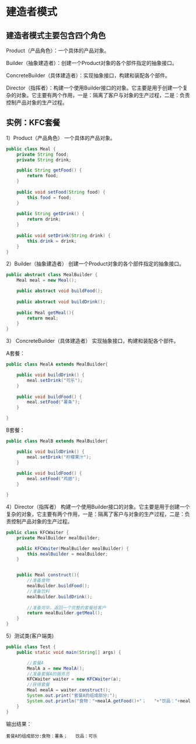 # 建造者模式


## 建造者模式主要包含四个角色
Product（产品角色）：一个具体的产品对象。

Builder（抽象建造者）：创建一个Product对象的各个部件指定的抽象接口。

ConcreteBuilder（具体建造者）：实现抽象接口，构建和装配各个部件。

Director（指挥者）：构建一个使用Builder接口的对象。它主要是用于创建一个复杂的对象。它主要有两个作用，一是：隔离了客户与对象的生产过程，二是：负责控制产品对象的生产过程。




## 实例：KFC套餐

1）Product（产品角色）
一个具体的产品对象。

```java
public class Meal {
    private String food;
    private String drink;

    public String getFood() {
        return food;
    }
    
    public void setFood(String food) {
        this.food = food;
    }
    
    public String getDrink() {
        return drink;
    }
    
    public void setDrink(String drink) {
        this.drink = drink;
    }
}
```


2）Builder（抽象建造者）
创建一个Product对象的各个部件指定的抽象接口。

```java
public abstract class MealBuilder {
    Meal meal = new Meal();

    public abstract void buildFood();
    
    public abstract void buildDrink();
    
    public Meal getMeal(){
        return meal;
    }
}
```


3） ConcreteBuilder（具体建造者）
实现抽象接口，构建和装配各个部件。

A套餐：
```java
public class MealA extends MealBuilder{

    public void buildDrink() {
        meal.setDrink("可乐");
    }
    
    public void buildFood() {
        meal.setFood("薯条");
    }

}
```

B套餐：
```java
public class MealB extends MealBuilder{

    public void buildDrink() {
        meal.setDrink("柠檬果汁");
    }
    
    public void buildFood() {
        meal.setFood("鸡翅");
    }

}
```


4）Director（指挥者）
构建一个使用Builder接口的对象。它主要是用于创建一个复杂的对象，它主要有两个作用，一是：隔离了客户与对象的生产过程，二是：负责控制产品对象的生产过程。
```java
public class KFCWaiter {
    private MealBuilder mealBuilder;

    public KFCWaiter(MealBuilder mealBuilder) {
        this.mealBuilder = mealBuilder;
    }


    public Meal construct(){
        //准备食物
        mealBuilder.buildFood();
        //准备饮料
        mealBuilder.buildDrink();
    
        //准备完毕，返回一个完整的套餐给客户
        return mealBuilder.getMeal();
    }
}
```


5）测试类(客户端类)
```java
public class Test {
    public static void main(String[] args) {

        //套餐A
        MealA a = new MealA();
        //准备套餐A的服务员
        KFCWaiter waiter = new KFCWaiter(a);
        //获得套餐
        Meal mealA = waiter.construct();      
        System.out.print("套餐A的组成部分:");
        System.out.println("食物："+mealA.getFood()+"；   "+"饮品："+mealA.getDrink());
    }
}
```
输出结果：
```
套餐A的组成部分:食物：薯条；   饮品：可乐
```

